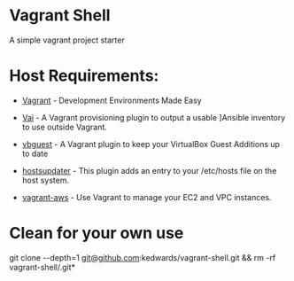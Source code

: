 # Vagrant Shell

A simple vagrant project starter

# Host Requirements:

- [Vagrant](https://www.vagrantup.com/) - Development Environments Made Easy

- [Vai](https://github.com/cjsteel/vagrant-plugin-vai) - A Vagrant provisioning plugin to output a usable ]Ansible inventory to use outside Vagrant.

- [vbguest](https://github.com/dotless-de/vagrant-vbguest) -  A Vagrant plugin to keep your VirtualBox Guest Additions up to date

- [hostsupdater](https://github.com/cogitatio/vagrant-hostsupdater) - This plugin adds an entry to your /etc/hosts file on the host system.

- [vagrant-aws](https://github.com/mitchellh/vagrant-aws) - Use Vagrant to manage your EC2 and VPC instances.

# Clean for your own use

git clone --depth=1 git@github.com:kedwards/vagrant-shell.git && rm -rf vagrant-shell/.git\*